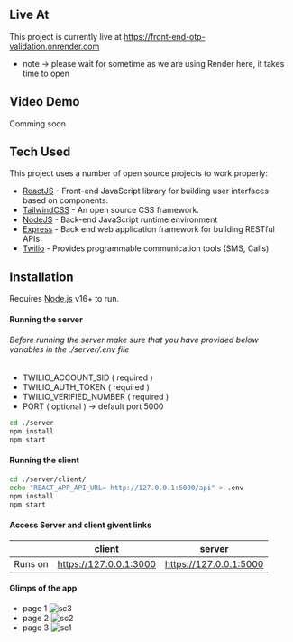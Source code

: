## Live At

This project is currently live at https://front-end-otp-validation.onrender.com
- note -> please wait for sometime as we are using Render here, it takes time to open

## Video Demo 
Comming soon

## Tech Used

This project uses a number of open source projects to work properly:

- [ReactJS](https://react.dev) - Front-end JavaScript library for building user interfaces based on components.
- [TailwindCSS](https://tailwindcss.com/) - An open source CSS framework.
- [NodeJS](https://nodejs.org/en) - Back-end JavaScript runtime environment
- [Express](https://expressjs.com/) - Back end web application framework for building RESTful APIs
- [Twilio](https://www.twilio.com/en-us) -  Provides programmable communication tools (SMS, Calls)

## Installation

Requires [Node.js](https://nodejs.org/) v16+ to run.

#### Running the server
###### Before running the server make sure that you have provided below variables in the ./server/.env file
- TWILIO_ACCOUNT_SID ( required )
- TWILIO_AUTH_TOKEN ( required )
- TWILIO_VERIFIED_NUMBER ( required )
- PORT ( optional ) -> default port 5000

```sh
cd ./server
npm install 
npm start
```

#### Running the client
```sh
cd ./server/client/
echo "REACT_APP_API_URL= http://127.0.0.1:5000/api" > .env
npm install 
npm start
```

#### Access Server and client givent links
|  | client | server |
| ---- | ----- | ----- |
| Runs on | https://127.0.0.1:3000 | https://127.0.0.1:5000  |


#### Glimps of the app

- page 1
![sc3](https://res.cloudinary.com/dnwcamylp/image/upload/v1695462578/io9f80nwumdnpyyovp4x.png)
- page 2
![sc2](https://res.cloudinary.com/dnwcamylp/image/upload/v1695462578/oymyzyckbatfjqvtvqct.png)
- page 3
![sc1](https://res.cloudinary.com/dnwcamylp/image/upload/v1695462579/olevxv0rhwjkbi9sb81x.png)